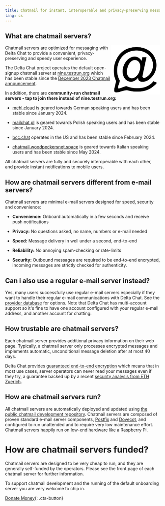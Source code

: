 ```yaml
---
title: Chatmail for instant, interoperable and privacy-preserving messaging
lang: cs
---
```



## What are chatmail servers?

<img alt="Chatmail logo" src="../assets/logos/chatmail.svg" width="160" style="float:right;" />

Chatmail servers are optimized for messaging with Delta Chat
to provide a convenient, privacy-preserving and speedy user experience.

The Delta Chat project operates the default open-signup chatmail server
at [nine.testrun.org](https://nine.testrun.org)
which has been stable since the [December 2023 Chatmail announcement](https://delta.chat/en/2023-12-13-chatmail).

In addition, there are **community-run chatmail servers - tap to join there instead of nine.testrun.org:**

- [mehl.cloud](https://mehl.cloud) is geared towards German speaking
  users and has been stable since January 2024.

- [mailchat.pl](https://mailchat.pl) is geared towards Polish speaking
  users and has been stable since January 2024.

- [bcc.chat](https://bcc.chat) operates in the US and has been
  stable since February 2024.

- [chatmail.woodpeckersnet.space](https://chatmail.woodpeckersnest.space/)
  is geared towards Italian speaking users and has been 
  stable since May 2024. 

All chatmail servers are fully and securely interoperable with each other,
and provide instant notifications to mobile users.


## How are chatmail servers different from e-mail servers?

Chatmail servers are minimal e-mail servers designed for speed, security and convenience:

- **Convenience:** Onboard automatically in a few seconds and receive push notifications

- **Privacy:** No questions asked, no name, numbers or e-mail needed

- **Speed:** Message delivery in well under a second, end-to-end

- **Reliability:** No annoying spam-checking or rate-limits

- **Security:** Outbound messages are required to be end-to-end encrypted,
  incoming messages are strictly checked for authenticity.


## Can i also use a regular e-mail server instead?

Yes, many users successfully use regular e-mail servers
especially if they want to handle their regular e-mail communications with Delta Chat.
See the [provider database](https://providers.delta.chat) for options.
Note that Delta Chat has multi-account support so
it's fine to have one account configured with your regular e-mail address,
and another account for chatting.


## How trustable are chatmail servers?

Each chatmail server provides additional privacy information on their web page.
Typically, a chatmail server only processes encrypted messages and
implements automatic, unconditional message deletion after at most 40 days.

Delta Chat provides [guaranteed end-to-end encryption](https://delta.chat/en/2023-11-23-jumbo-42)
which means that in most use cases, server operators can never read your messages even if they try,
a guarantee backed up by a recent [security analysis from ETH Zuerich](https://delta.chat/en/2024-03-25-crypto-analysis-securejoin).


## How are chatmail servers run?

All chatmail servers are automatically deployed and updated using
[the public chatmail development repository](https://github.com/deltachat/chatmail).
Chatmail servers are composed of proven standard e-mail server components,
[Postfix](https://postfix.org) and [Dovecot](https://dovecot.org),
and configured to run unattended and to require very low maintenance effort.
Chatmail servers happily run on low-end hardware like a Raspberry Pi.


# How are chatmail servers funded?

Chatmail servers are designed to be very cheap to run,
and they are generally self-funded by the operators.
Please see the front page of each chatmail server for further information.

To support chatmail development and the running of the default onboarding server
you are very welcome to chip in.

[Donate Money](donate){: .cta-button}
